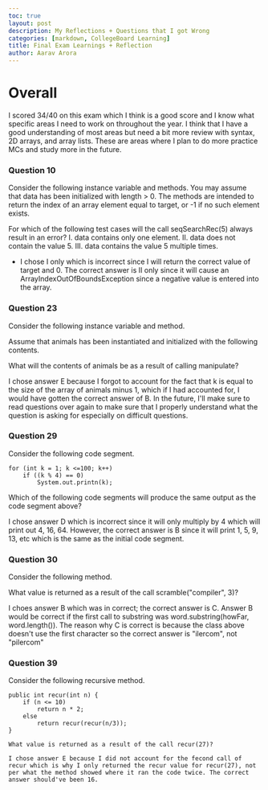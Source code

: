 ```yaml
---
toc: true
layout: post
description: My Reflections + Questions that I got Wrong
categories: [markdown, CollegeBoard Learning]
title: Final Exam Learnings + Reflection
author: Aarav Arora
---
```


# Overall #

I scored 34/40 on this exam which I think is a good score and I know what specific areas I need to work on throughout the year. I think that I have a good understanding of most areas but need a bit more review with syntax, 2D arrays, and array lists. These are areas where I plan to do more practice MCs and study more in the future.

### Question 10 ###

Consider the following instance variable and methods. You may assume that data has been initialized with length > 0. The methods are intended to return the index of an array element equal to target, or -1 if no such element exists.

For which of the following test cases will the call seqSearchRec(5) always result in an error?
I. data contains only one element.
II. data does not contain the value 5.
III. data contains the value 5 multiple times.

- I chose I only which is incorrect since I will return the correct value of target and 0. The correct answer is II only since it will cause an ArrayIndexOutOfBoundsException since a negative value is entered into the array.

### Question 23 ###

Consider the following instance variable and method.

Assume that animals has been instantiated and initialized with the following contents.

What will the contents of animals be as a result of calling manipulate?

I chose answer E because I forgot to account for the fact that k is equal to the size of the array of animals minus 1, which if I had accounted for, I would have gotten the correct answer of B. In the future, I'll make sure to read questions over again to make sure that I properly understand what the question is asking for especially on difficult questions.

### Question 29 ###

Consider the following code segment.

```
for (int k = 1; k <=100; k++)
    if ((k % 4) == 0)
        System.out.printn(k);
```

Which of the following code segments will produce the same output as the code segment above?

I chose answer D which is incorrect since it will only multiply by 4 which will print out 4, 16, 64. However, the correct answer is B since it will print 1, 5, 9, 13, etc which is the same as the initial code segment.

### Question 30 ###

Consider the following method.

What value is returned as a result of the call scramble("compiler", 3)?

I choes answer B which was in correct; the correct answer is C. Answer B would be correct if the first call to substring was word.substring(howFar, word.length()). The reason why C is correct is because the class above doesn't use the first character so the correct answer is "ilercom", not "pilercom"

### Question 39 ###
Consider the following recursive method.

```
public int recur(int n) {
    if (n <= 10)
        return n * 2;
    else
        return recur(recur(n/3));
}

What value is returned as a result of the call recur(27)?

I chose answer E because I did not account for the fecond call of recur which is why I only returned the recur value for recur(27), not per what the method showed where it ran the code twice. The correct answer should've been 16.